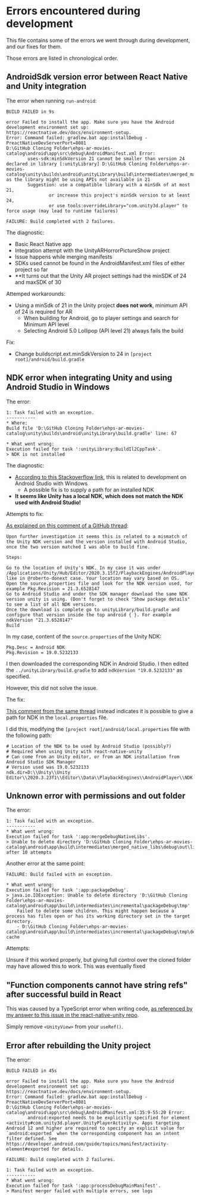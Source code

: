 # Errors encountered during development

This file contains some of the errors we went through during development, and our fixes for them.

Those errors are listed in chronological order.

## AndroidSdk version error between React Native and Unity integration

The error when running `run-android`:

```
BUILD FAILED in 9s

error Failed to install the app. Make sure you have the Android development environment set up: https://reactnative.dev/docs/environment-setup.
Error: Command failed: gradlew.bat app:installDebug -PreactNativeDevServerPort=8081
D:\GitHub Cloning Folder\ehps-ar-movies-catalog\android\app\src\debug\AndroidManifest.xml Error:
        uses-sdk:minSdkVersion 21 cannot be smaller than version 24 declared in library [:unityLibrary] D:\GitHub Cloning Folder\ehps-ar-movies-catalog\unity\builds\android\unityLibrary\build\intermediates\merged_manifest\debug\AndroidManifest.xml as the library might be using APIs not available in 21
        Suggestion: use a compatible library with a minSdk of at most 21,
                or increase this project's minSdk version to at least 24,
                or use tools:overrideLibrary="com.unity3d.player" to force usage (may lead to runtime failures)

FAILURE: Build completed with 2 failures.
```

The diagnostic:

- Basic React Native app
- Integration attempt with the UnityARHorrorPictureShow project
- Issue happens while merging manifests
- SDKs used cannot be found in the AndroidManifest.xml files of either project so far
- **It turns out that the Unity AR project settings had the minSDK of 24 and maxSDK of 30

Attemped workarounds:

- Using a minSdk of 21 in the Unity project **does not work**, minimum API of 24 is required for AR
  - When building for Android, go to player settings and search for Minimum API level
  - Selecting Android 5.0 Lollipop (API level 21) always fails the build
  
Fix:

- Change buildscript.ext.minSdkVersion to 24 in `[project root]/android/build.gradle`

## NDK error when integrating Unity and using Android Studio in Windows

The error:

```
1: Task failed with an exception.
-----------
* Where:
Build file 'D:\GitHub Cloning Folder\ehps-ar-movies-catalog\unity\builds\android\unityLibrary\build.gradle' line: 67

* What went wrong:
Execution failed for task ':unityLibrary:BuildIl2CppTask'.
> NDK is not installed
```

The diagnostic:

- [According to this Stackoverflow link](https://stackoverflow.com/questions/29122903/ndk-is-not-configured-issue-in-android-studio), this is related to development on Android Studio with Windows
  - A possible fix is to supply a path for an installed NDK
- **It seems like Unity has a local NDK, which does not match the NDK used with Android Studio!**

Attempts to fix:

[As explained on this comment of a GitHub thread](https://github.com/juicycleff/flutter-unity-view-widget/issues/440#issuecomment-939385585):

```
Upon further investigation it seems this is related to a mismatch of the Unity NDK version and the version installed with Android Studio, once the two version matched I was able to build fine.

Steps:

Go to the location of Unity's NDK. In my case it was under /Applications/Unity/Hub/Editor/2020.3.15f2/PlaybackEngines/AndroidPlayer/NDK like in @roberto-donext case. Your location may vary based on OS.
Open the source.properties file and look for the NDK version used, for example Pkg.Revision = 21.3.6528147
Go to Android Studio and under the SDK manager download the same NDK version unity is using. (Don't forget to check "Show package details" to see a list of all NDK versions.
Once the download is complete go to unityLibrary/build.gradle and configure that version inside the top android { }. For example ndkVersion "21.3.6528147"
Build
```
  
In my case, content of the `source.properties` of the Unity NDK:

```
Pkg.Desc = Android NDK
Pkg.Revision = 19.0.5232133
```

I then downloaded the corresponding NDK in Android Studio. I then edited the `../unityLibrary/build.gradle` to add `ndkVersion "19.0.5232133"` as specified.

However, this did not solve the issue.

The fix:

[This comment from the same thread](https://github.com/juicycleff/flutter-unity-view-widget/issues/440#issuecomment-900176811) instead indicates it is possible to give a path for NDK in the `local.properties` file.

I did this, modifying the `[project root]/android/local.properties` file with the following path:

```
# Location of the NDK to be used by Android Studio (possibly?)
# Required when using Unity with react-native-unity
# Can come from an Unity editor, or from an NDK installation from Android Studio SDK Manager
# Version used was 19.0.5232133
ndk.dir=D:\\Unity\\Unity Editor\\2020.3.23f1\\Editor\\Data\\PlaybackEngines\\AndroidPlayer\\NDK
```

## Unknown error with permissions and out folder

The error:

```
1: Task failed with an exception.
-----------
* What went wrong:
Execution failed for task ':app:mergeDebugNativeLibs'.
> Unable to delete directory 'D:\GitHub Cloning Folder\ehps-ar-movies-catalog\android\app\build\intermediates\merged_native_libs\debug\out\lib' after 10 attempts
```

Another error at the same point:

```
FAILURE: Build failed with an exception.

* What went wrong:
Execution failed for task ':app:packageDebug'.
> java.io.IOException: Unable to delete directory 'D:\GitHub Cloning Folder\ehps-ar-movies-catalog\android\app\build\intermediates\incremental\packageDebug\tmp'
    Failed to delete some children. This might happen because a process has files open or has its working directory set in the target directory.
    - D:\GitHub Cloning Folder\ehps-ar-movies-catalog\android\app\build\intermediates\incremental\packageDebug\tmp\debug\zip-cache
```

Attempts:

Unsure if this worked properly, but giving full control over the cloned folder may have allowed this to work. This was eventually fixed

## "Function components cannot have string refs" after successful build in React

This was caused by a TypeScript error when writing code, [as referenced by my answer to this issue in the react-native-unity repo](https://github.com/azesmway/react-native-unity/issues/58).

Simply remove `<UnityView>` from your `useRef()`.

## Error after rebuilding the Unity project

The error:

```
BUILD FAILED in 45s

error Failed to install the app. Make sure you have the Android development environment set up: https://reactnative.dev/docs/environment-setup.
Error: Command failed: gradlew.bat app:installDebug -PreactNativeDevServerPort=8081
D:\GitHub Cloning Folder\ehps-ar-movies-catalog\android\app\src\debug\AndroidManifest.xml:35:9-55:20 Error:
        android:exported needs to be explicitly specified for element <activity#com.unity3d.player.UnityPlayerActivity>. Apps targeting Android 12 and higher are required to specify an explicit value for `android:exported` when the corresponding component has an intent filter defined. See https://developer.android.com/guide/topics/manifest/activity-element#exported for details.

FAILURE: Build completed with 2 failures.

1: Task failed with an exception.
-----------
* What went wrong:
Execution failed for task ':app:processDebugMainManifest'.
> Manifest merger failed with multiple errors, see logs
```